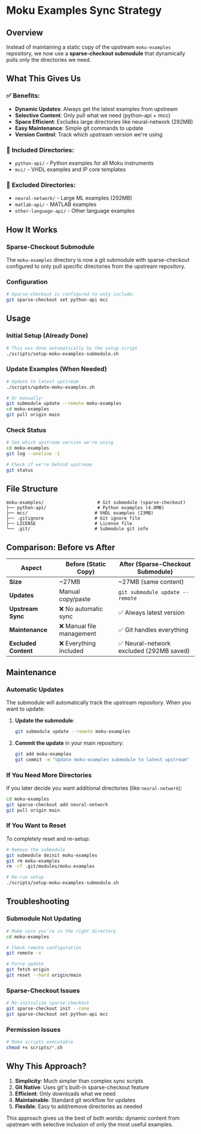# Moku Examples Sync Strategy

## Overview

Instead of maintaining a static copy of the upstream `moku-examples` repository, we now use a **sparse-checkout submodule** that dynamically pulls only the directories we need.

## What This Gives Us

### ✅ **Benefits:**
- **Dynamic Updates**: Always get the latest examples from upstream
- **Selective Content**: Only pull what we need (python-api + mcc)
- **Space Efficient**: Excludes large directories like neural-network (292MB)
- **Easy Maintenance**: Simple git commands to update
- **Version Control**: Track which upstream version we're using

### 📁 **Included Directories:**
- `python-api/` - Python examples for all Moku instruments
- `mcc/` - VHDL examples and IP core templates

### 🚫 **Excluded Directories:**
- `neural-network/` - Large ML examples (292MB)
- `matlab-api/` - MATLAB examples
- `other-language-api/` - Other language examples

## How It Works

### **Sparse-Checkout Submodule**
The `moku-examples` directory is now a git submodule with sparse-checkout configured to only pull specific directories from the upstream repository.

### **Configuration**
```bash
# Sparse-checkout is configured to only include:
git sparse-checkout set python-api mcc
```

## Usage

### **Initial Setup** (Already Done)
```bash
# This was done automatically by the setup script
./scripts/setup-moku-examples-submodule.sh
```

### **Update Examples** (When Needed)
```bash
# Update to latest upstream
./scripts/update-moku-examples.sh

# Or manually:
git submodule update --remote moku-examples
cd moku-examples
git pull origin main
```

### **Check Status**
```bash
# See which upstream version we're using
cd moku-examples
git log --oneline -1

# Check if we're behind upstream
git status
```

## File Structure

```
moku-examples/                    # Git submodule (sparse-checkout)
├── python-api/                   # Python examples (4.0MB)
├── mcc/                         # VHDL examples (23MB)
├── .gitignore                   # Git ignore file
├── LICENSE                      # License file
└── .git/                        # Submodule git info
```

## Comparison: Before vs After

| Aspect | Before (Static Copy) | After (Sparse-Checkout Submodule) |
|--------|---------------------|-----------------------------------|
| **Size** | ~27MB | ~27MB (same content) |
| **Updates** | Manual copy/paste | `git submodule update --remote` |
| **Upstream Sync** | ❌ No automatic sync | ✅ Always latest version |
| **Maintenance** | ❌ Manual file management | ✅ Git handles everything |
| **Excluded Content** | ❌ Everything included | ✅ Neural-network excluded (292MB saved) |

## Maintenance

### **Automatic Updates**
The submodule will automatically track the upstream repository. When you want to update:

1. **Update the submodule**:
   ```bash
   git submodule update --remote moku-examples
   ```

2. **Commit the update** in your main repository:
   ```bash
   git add moku-examples
   git commit -m "Update moku-examples submodule to latest upstream"
   ```

### **If You Need More Directories**
If you later decide you want additional directories (like `neural-network`):

```bash
cd moku-examples
git sparse-checkout add neural-network
git pull origin main
```

### **If You Want to Reset**
To completely reset and re-setup:

```bash
# Remove the submodule
git submodule deinit moku-examples
git rm moku-examples
rm -rf .git/modules/moku-examples

# Re-run setup
./scripts/setup-moku-examples-submodule.sh
```

## Troubleshooting

### **Submodule Not Updating**
```bash
# Make sure you're in the right directory
cd moku-examples

# Check remote configuration
git remote -v

# Force update
git fetch origin
git reset --hard origin/main
```

### **Sparse-Checkout Issues**
```bash
# Re-initialize sparse-checkout
git sparse-checkout init --cone
git sparse-checkout set python-api mcc
```

### **Permission Issues**
```bash
# Make scripts executable
chmod +x scripts/*.sh
```

## Why This Approach?

1. **Simplicity**: Much simpler than complex sync scripts
2. **Git Native**: Uses git's built-in sparse-checkout feature
3. **Efficient**: Only downloads what we need
4. **Maintainable**: Standard git workflow for updates
5. **Flexible**: Easy to add/remove directories as needed

This approach gives us the best of both worlds: dynamic content from upstream with selective inclusion of only the most useful examples.
